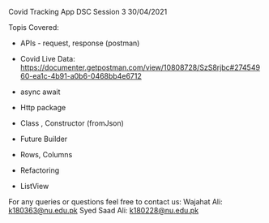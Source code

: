 Covid Tracking App
DSC Session 3 
30/04/2021


Topis Covered:

- APIs - request, response (postman)
- Covid Live Data: https://documenter.getpostman.com/view/10808728/SzS8rjbc#27454960-ea1c-4b91-a0b6-0468bb4e6712
- async await
- Http package

- Class , Constructor (fromJson)
- Future Builder
- Rows, Columns
- Refactoring
- ListView

For any queries or questions feel free to contact us:
Wajahat Ali: k180363@nu.edu.pk
Syed Saad Ali: k180228@nu.edu.pk
